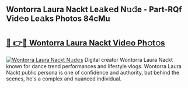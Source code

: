 ## Wontorra Laura Nackt Le𝚊k𝚎d N𝚞𝚍e - Part-RQf Vid𝚎o Le𝚊ks Photos 84cMu

# <h2><a href="http://fb1t9tk.evod.top/?m=Wontorra+Laura+Nackt">🔗 👉🔴 Wontorra Laura Nackt Vid𝚎o Ph𝚘t𝚘s</a></h2>

[![Wontorra Laura Nackt N𝚞d𝚎s](https://i.imgur.com/8V9OHl7.gif)](http://fb1t9tk.evod.top/?m=Wontorra+Laura+Nackt)
Digital creator Wontorra Laura Nackt known for dance trend performances and lifestyle vlogs. Wontorra Laura Nackt public persona is one of confidence and authority, but behind the scenes, he's a complex and nuanced individual. 
